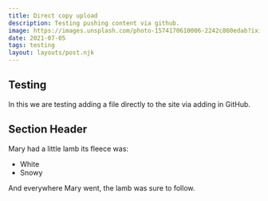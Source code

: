 ```yaml
---
title: Direct copy upload
description: Testing pushing content via github.
image: https://images.unsplash.com/photo-1574170610006-2242c860edab?ixid=MnwxMjA3fDB8MHxwaG90by1wYWdlfHx8fGVufDB8fHx8&ixlib=rb-1.2.1&auto=format&fit=crop&w=600&q=80
date: 2021-07-05
tags: testing
layout: layouts/post.njk
---
```

## Testing

In this we are testing adding a file directly to the site via adding in GitHub.

## Section Header

Mary had a little lamb its fleece was:
* White
* Snowy

And everywhere Mary went, the lamb was sure to follow.
